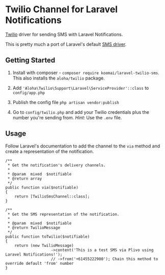 # Twilio Channel for Laravel Notifications

[Twilio](http://twilio.com) driver for sending SMS with Laravel Notifications.

This is pretty much a port of Laravel's default [SMS driver](https://laravel.com/docs/master/notifications#sms-notifications).

## Getting Started  
1. Install with composer - `composer require koomai/laravel-twilio-sms`. This also installs the `aloha/twilio` package.

2. Add `'Aloha\Twilio\Support\Laravel\ServiceProvider'::class` to `config/app.php`

3. Publish the config file `php artisan vendor:publish`

4. Go to `config/twilio.php` and add your Twilio credentials plus the number you're sending from. *Hint:* Use the `.env` file.

## Usage

Follow Laravel's documentation to add the channel to the `via` method and create a representation of the notification.  

```
/**
 * Get the notification's delivery channels.
 *
 * @param  mixed  $notifiable
 * @return array
 */
public function via($notifiable)
{
    return [TwilioSmsChannel::class];
}

/**
 * Get the SMS representation of the notification.
 *
 * @param  mixed  $notifiable
 * @return TwilioMessage
 */
public function toTwilio($notifiable)
{
    return (new TwilioMessage)
	                ->content('This is a test SMS via Plivo using Laravel Notifications!');
	                // ->from('+61455222900'); Chain this method to override default 'from' number
}
```
